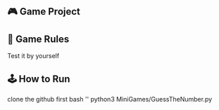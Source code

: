 ## 🎮 Game Project

## 📜 Game Rules
Test it by yourself

## 🕹️ How to Run
clone the github first
bash ''
python3 MiniGames/GuessTheNumber.py
